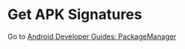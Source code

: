 

# Get APK Signatures

Go to [Android Developer Guides: PackageManager ](https://developer.android.com/reference/android/content/pm/PackageManager.html)